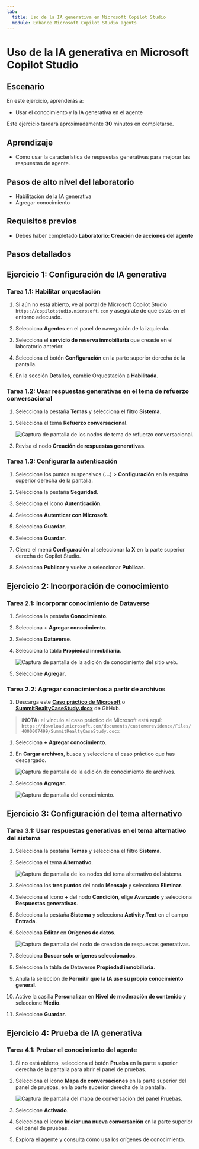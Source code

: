 ```yaml
---
lab:
  title: Uso de la IA generativa en Microsoft Copilot Studio
  module: Enhance Microsoft Copilot Studio agents
---
```


# Uso de la IA generativa en Microsoft Copilot Studio

## Escenario

En este ejercicio, aprenderás a:

- Usar el conocimiento y la IA generativa en el agente

Este ejercicio tardará aproximadamente **30** minutos en completarse.

## Aprendizaje

- Cómo usar la característica de respuestas generativas para mejorar las respuestas de agente.

## Pasos de alto nivel del laboratorio

- Habilitación de la IA generativa
- Agregar conocimiento
  
## Requisitos previos

- Debes haber completado **Laboratorio: Creación de acciones del agente**

## Pasos detallados

## Ejercicio 1: Configuración de IA generativa

### Tarea 1.1: Habilitar orquestación

1. Si aún no está abierto, ve al portal de Microsoft Copilot Studio `https://copilotstudio.microsoft.com` y asegúrate de que estás en el entorno adecuado.

1. Selecciona **Agentes** en el panel de navegación de la izquierda.

1. Selecciona el **servicio de reserva inmobiliaria** que creaste en el laboratorio anterior.

1. Selecciona el botón **Configuración** en la parte superior derecha de la pantalla.

1. En la sección **Detalles**, cambie Orquestación a **Habilitada**.

### Tarea 1.2: Usar respuestas generativas en el tema de refuerzo conversacional

1. Selecciona la pestaña **Temas** y selecciona el filtro **Sistema**.

1. Selecciona el tema **Refuerzo conversacional**.

    ![Captura de pantalla de los nodos de tema de refuerzo conversacional.](../media/conversational-boosting-topic-original.png)

1. Revisa el nodo **Creación de respuestas generativas**.

### Tarea 1.3: Configurar la autenticación

1. Seleccione los puntos suspensivos (**...**) > **Configuración** en la esquina superior derecha de la pantalla.

1. Selecciona la pestaña **Seguridad**.

1. Selecciona el icono **Autenticación**.

1. Selecciona **Autenticar con Microsoft**.

1. Selecciona **Guardar**.

1. Selecciona **Guardar**.

1. Cierra el menú **Configuración** al seleccionar la **X** en la parte superior derecha de Copilot Studio.

1. Selecciona **Publicar** y vuelve a seleccionar **Publicar**.

## Ejercicio 2: Incorporación de conocimiento

### Tarea 2.1: Incorporar conocimiento de Dataverse

1. Selecciona la pestaña **Conocimiento**.

1. Selecciona **+ Agregar conocimiento**.

1. Selecciona **Dataverse**.

1. Selecciona la tabla **Propiedad inmobiliaria**.

    ![Captura de pantalla de la adición de conocimiento del sitio web.](../media/add-dataverse-knowedge-step1.png)

1. Seleccione **Agregar**.

### Tarea 2.2: Agregar conocimientos a partir de archivos

1. Descarga este [**Caso práctico de Microsoft**](https://download.microsoft.com/documents/customerevidence/Files/4000007499/SummitRealtyCaseStudy.docx) o [**SummitRealtyCaseStudy.docx**](../../Allfiles/SummitRealtyCaseStudy.docx) de GitHub.

> ℹ️**NOTA:** el vínculo al caso práctico de Microsoft está aquí: `https://download.microsoft.com/documents/customerevidence/Files/4000007499/SummitRealtyCaseStudy.docx`

1. Selecciona **+ Agregar conocimiento**.

1. En **Cargar archivos**, busca y selecciona el caso práctico que has descargado.

    ![Captura de pantalla de la adición de conocimiento de archivos.](../media/add-file-knowledge.png)

1. Selecciona **Agregar**.

    ![Captura de pantalla del conocimiento.](../media/knowledge-added.png)

## Ejercicio 3: Configuración del tema alternativo

### Tarea 3.1: Usar respuestas generativas en el tema alternativo del sistema

1. Selecciona la pestaña **Temas** y selecciona el filtro **Sistema**.

1. Selecciona el tema **Alternativo**.

    ![Captura de pantalla de los nodos del tema alternativo del sistema.](../media/fallback-topic-original.png)

1. Selecciona los **tres puntos** del nodo **Mensaje** y selecciona **Eliminar**.

1. Selecciona el icono **+** del nodo **Condición**, elige **Avanzado** y selecciona **Respuestas generativas**.

1. Selecciona la pestaña **Sistema** y selecciona **Activity.Text** en el campo **Entrada**.

1. Selecciona **Editar** en **Orígenes de datos**.

    ![Captura de pantalla del nodo de creación de respuestas generativas.](../media/fallback-topic-answers-2.png)

1. Selecciona **Buscar solo orígenes seleccionados**.

1. Selecciona la tabla de Dataverse **Propiedad inmobiliaria**.

1. Anula la selección de **Permitir que la IA use su propio conocimiento general**.

1. Active la casilla **Personalizar** en **Nivel de moderación de contenido** y seleccione **Medio**.

1. Seleccione **Guardar**.

## Ejercicio 4: Prueba de IA generativa

### Tarea 4.1: Probar el conocimiento del agente

1. Si no está abierto, selecciona el botón **Prueba** en la parte superior derecha de la pantalla para abrir el panel de pruebas.

1. Selecciona el icono **Mapa de conversaciones** en la parte superior del panel de pruebas, en la parte superior derecha de la pantalla.

    ![Captura de pantalla del mapa de conversación del panel Pruebas.](../media/test-pane-conversation-map.png)

1. Seleccione **Activado**.

1. Selecciona el icono **Iniciar una nueva conversación** en la parte superior del panel de pruebas.

1. Explora el agente y consulta cómo usa los orígenes de conocimiento.
